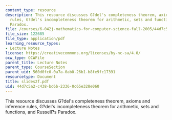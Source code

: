 ```yaml
---
content_type: resource
description: This resource discusses G?del's completeness theorem, axioms and inference
  rules, G?del's incompleteness theorem for arithmetic, sets and functions, and Russell?s
  Paradox.
file: /courses/6-042j-mathematics-for-computer-science-fall-2005/44d7c5a2c438bd6b23360c65e328e060_slides2f.pdf
file_size: 122685
file_type: application/pdf
learning_resource_types:
- Lecture Notes
license: https://creativecommons.org/licenses/by-nc-sa/4.0/
ocw_type: OCWFile
parent_title: Lecture Notes
parent_type: CourseSection
parent_uid: 560d0fc0-0a7a-0ab0-26b1-b8fe9fc17391
resourcetype: Document
title: slides2f.pdf
uid: 44d7c5a2-c438-bd6b-2336-0c65e328e060
---
```

This resource discusses G?del's completeness theorem, axioms and inference rules, G?del's incompleteness theorem for arithmetic, sets and functions, and Russell?s Paradox.